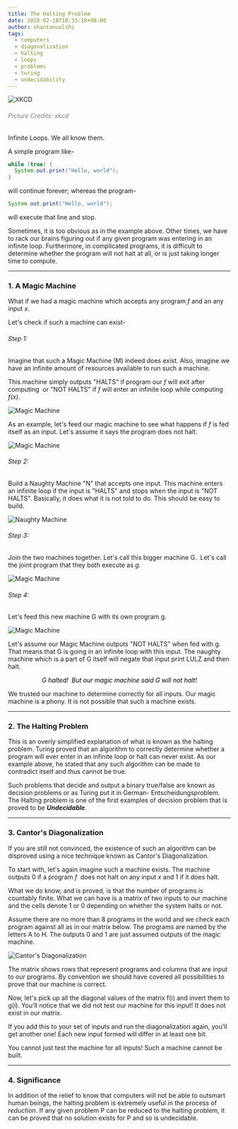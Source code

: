 ```yaml
---
title: The Halting Problem
date: 2018-02-18T18:33:18+08:00
author: shantanualshi
tags:
  - computers
  - diagonalization
  - halting
  - loops
  - problems
  - turing
  - undecidability
---
```


![XKCD](./halting-xkcd.png)

###### <span style="color:#808080;"><em>Picture Credits: xkcd</em></span>

Infinite Loops. We all know them.

A simple program like-

```java
while (true) {
  System.out.print("Hello, world");
}
```

will continue forever; whereas the program-

```java
System.out.print("Hello, world");
```

will execute that line and stop.

Sometimes, it is too obvious as in the example above. Other times, we have to rack our brains figuring out if any given program was entering in an infinite loop. Furthermore, in complicated programs, it is difficult to determine whether the program will not halt at all, or is just taking longer time to compute.

---

### 1. A Magic Machine

What if we had a magic machine which accepts any program _f_ and an any input _x._

Let's check if such a machine can exist-

###### Step 1:

Imagine that such a Magic Machine (M) indeed does exist. Also, imagine we have an infinite amount of resources available to run such a machine.

This machine simply outputs "HALTS" if program our _f_ will exit after computing  or "NOT HALTS" if _f_ will enter an infinite loop while computing _f(x)._

![Magic Machine](./magic-machine.png)

As an example, let's feed our magic machine to see what happens if _f_ is fed itself as an input. Let's assume it says the program does not halt.

![Magic Machine](./magic-machine-no-halt.png)

###### Step 2:

Build a Naughty Machine "N" that accepts one input. This machine enters an infinite loop if the input is "HALTS" and stops when the input is "NOT HALTS". Basically, it does what it is not told to do. This should be easy to build.

![Naughty Machine](./naughty-machine.png)

###### Step 3:

Join the two machines together. Let's call this bigger machine G.  Let's call the joint program that they both execute as _g._

![Magic Machine](./machine-combination.png)

###### Step 4:

Let's feed this new machine G with its own program g.

![Magic Machine](./naughty-machine-program.png)

Let's assume our Magic Machine outputs "NOT HALTS" when fed with g. That means that G is going in an infinite loop with this input. The naughty machine which is a part of G itself will negate that input print LULZ and then halt.

<p style="text-align:center;">
  <em><span style="color:#999999;"><span style="color:#000000;">G halted!  But our magic machine said G will not halt! </span><br /> </span></em>
</p>

We trusted our machine to determine correctly for all inputs. Our magic machine is a phony. It is not possible that such a machine exists.

---

### **2. The Halting Problem**

This is an overly simplified explanation of what is known as the halting problem. Turing proved that an algorithm to correctly determine whether a program will ever enter in an infinite loop or halt can never exist. As our example above, he stated that any such algorithm can be made to contradict itself and thus cannot be true.

Such problems that decide and output a binary true/false are known as decision problems or as Turing put it in German- Entscheidungsproblem. The Halting problem is one of the first examples of decision problem that is proved to be **_Undecidable_**.

---

### 3. Cantor's Diagonalization

If you are still not convinced, the existence of such an algorithm can be disproved using a nice technique known as Cantor's Diagonalization.

To start with, let's again imagine such a machine exists. The machine outputs 0 if a program *f*  does not halt on any input _x_ and 1 if it does halt.

What we do know, and is proved, is that the number of programs is countably finite. What we can have is a matrix of two inputs to our machine and the cells denote 1 or 0 depending on whether the system halts or not.

Assume there are no more than 8 programs in the world and we check each program against all as in our matrix below. The programs are named by the letters A to H. The outputs 0 and 1 are just assumed outputs of the magic machine.

![Cantor's Diagonalization](./cantors.png)

The matrix shows rows that represent programs and columns that are input to our programs. By convention we should have covered all possibilities to prove that our machine is correct.

Now, let's pick up all the diagonal values of the matrix f(i) and invert them to g(i). You'll notice that we did not test our machine for this input! It does not exist in our matrix.

If you add this to your set of inputs and run the diagonalization again, you'll get another one! Each new input formed will differ in at least one bit.

You cannot just test the machine for all inputs! Such a machine cannot be built.

---

### 4. Significance

In addition of the relief to know that computers will not be able to outsmart human beings, the halting problem is extremely useful in the process of _reduction_. If any given problem P can be reduced to the halting problem, it can be proved that no solution exists for P and so is undecidable.

######
